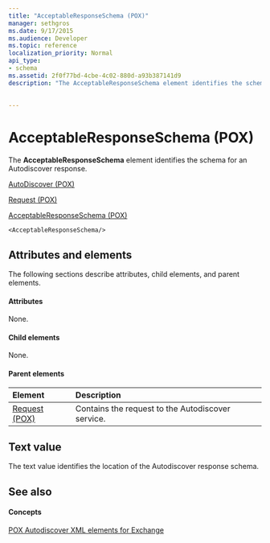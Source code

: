 ```yaml
---
title: "AcceptableResponseSchema (POX)"
manager: sethgros
ms.date: 9/17/2015
ms.audience: Developer
ms.topic: reference
localization_priority: Normal
api_type:
- schema
ms.assetid: 2f0f77bd-4cbe-4c02-880d-a93b387141d9
description: "The AcceptableResponseSchema element identifies the schema for an Autodiscover response."
 
 
---
```


# AcceptableResponseSchema (POX)

The **AcceptableResponseSchema** element identifies the schema for an Autodiscover response. 
  
[AutoDiscover (POX)](autodiscover-pox.md)
  
[Request (POX)](request-pox.md)
  
[AcceptableResponseSchema (POX)](acceptableresponseschema-pox.md)
  
```
<AcceptableResponseSchema/>
```

## Attributes and elements

The following sections describe attributes, child elements, and parent elements.
  
#### Attributes

None.
  
#### Child elements

None.
  
#### Parent elements

|**Element**|**Description**|
|:-----|:-----|
|[Request (POX)](request-pox.md) <br/> |Contains the request to the Autodiscover service.  <br/> |
   
## Text value

The text value identifies the location of the Autodiscover response schema.
  
## See also

#### Concepts

[POX Autodiscover XML elements for Exchange](pox-autodiscover-xml-elements-for-exchange.md)

